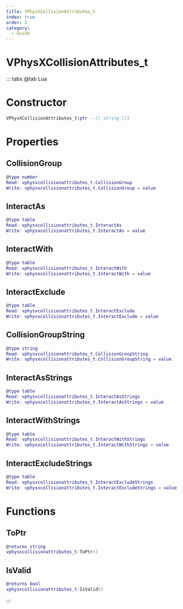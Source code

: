 ```yaml
---
title: VPhysXCollisionAttributes_t
index: true
order: 2
category:
  - Guide
---
```


# VPhysXCollisionAttributes_t

::: tabs
@tab Lua
# Constructor
```lua
VPhysXCollisionAttributes_t(ptr --[[ string ]])
```
# Properties
## CollisionGroup 
```lua
@type number
Read: vphysxcollisionattributes_t.CollisionGroup
Write: vphysxcollisionattributes_t.CollisionGroup = value
```
## InteractAs 
```lua
@type table
Read: vphysxcollisionattributes_t.InteractAs
Write: vphysxcollisionattributes_t.InteractAs = value
```
## InteractWith 
```lua
@type table
Read: vphysxcollisionattributes_t.InteractWith
Write: vphysxcollisionattributes_t.InteractWith = value
```
## InteractExclude 
```lua
@type table
Read: vphysxcollisionattributes_t.InteractExclude
Write: vphysxcollisionattributes_t.InteractExclude = value
```
## CollisionGroupString 
```lua
@type string
Read: vphysxcollisionattributes_t.CollisionGroupString
Write: vphysxcollisionattributes_t.CollisionGroupString = value
```
## InteractAsStrings 
```lua
@type table
Read: vphysxcollisionattributes_t.InteractAsStrings
Write: vphysxcollisionattributes_t.InteractAsStrings = value
```
## InteractWithStrings 
```lua
@type table
Read: vphysxcollisionattributes_t.InteractWithStrings
Write: vphysxcollisionattributes_t.InteractWithStrings = value
```
## InteractExcludeStrings 
```lua
@type table
Read: vphysxcollisionattributes_t.InteractExcludeStrings
Write: vphysxcollisionattributes_t.InteractExcludeStrings = value
```
# Functions
## ToPtr
```lua
@returns string
vphysxcollisionattributes_t:ToPtr()
```
## IsValid
```lua
@returns bool
vphysxcollisionattributes_t:IsValid()
```

:::